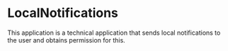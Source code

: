 # LocalNotifications

This application is a technical application that sends local notifications to the user and obtains permission for this.

